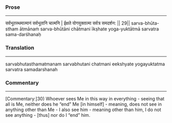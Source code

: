 ### Prose 
 --- 
सर्वभूतस्थमात्मानं सर्वभूतानि चात्मनि |
ईक्षते योगयुक्तात्मा सर्वत्र समदर्शन: || 29||
sarva-bhūta-stham ātmānaṁ sarva-bhūtāni chātmani
īkṣhate yoga-yuktātmā sarvatra sama-darśhanaḥ

### Translation 
 --- 
sarvabhutasthamatmanam sarvabhutani chatmani eekshyate yogayuktatma sarvatra samadarshanah

### Commentary 
 --- 
[Commentary:]30) Whoever sees Me in this way in everything - seeing that all is Me, neither does he “end” Me [in himself] - meaning, does not see in anything other than Me - I also see him - meaning other than him, I do not see anything - [thus] nor do I “end” him.